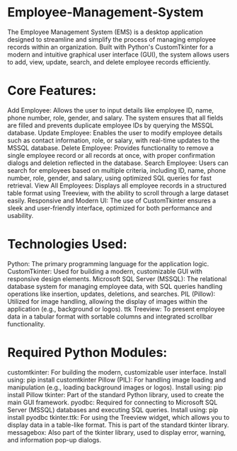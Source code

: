 # Employee-Management-System
The Employee Management System (EMS) is a desktop application designed to streamline and simplify the process of managing employee records within an organization. Built with Python's CustomTkinter for a modern and intuitive graphical user interface (GUI), the system allows users to add, view, update, search, and delete employee records efficiently.

# Core Features:
Add Employee: Allows the user to input details like employee ID, name, phone number, role, gender, and salary. The system ensures that all fields are filled and prevents duplicate employee IDs by querying the MSSQL database.
Update Employee: Enables the user to modify employee details such as contact information, role, or salary, with real-time updates to the MSSQL database.
Delete Employee: Provides functionality to remove a single employee record or all records at once, with proper confirmation dialogs and deletion reflected in the database.
Search Employee: Users can search for employees based on multiple criteria, including ID, name, phone number, role, gender, and salary, using optimized SQL queries for fast retrieval.
View All Employees: Displays all employee records in a structured table format using Treeview, with the ability to scroll through a large dataset easily.
Responsive and Modern UI: The use of CustomTkinter ensures a sleek and user-friendly interface, optimized for both performance and usability.

# Technologies Used:
Python: The primary programming language for the application logic.
CustomTkinter: Used for building a modern, customizable GUI with responsive design elements.
Microsoft SQL Server (MSSQL): The relational database system for managing employee data, with SQL queries handling operations like insertion, updates, deletions, and searches.
PIL (Pillow): Utilized for image handling, allowing the display of images within the application (e.g., background or logos).
ttk Treeview: To present employee data in a tabular format with sortable columns and integrated scrollbar functionality.

# Required Python Modules:
customtkinter: For building the modern, customizable user interface.
Install using: pip install customtkinter
Pillow (PIL): For handling image loading and manipulation (e.g., loading background images or logos).
Install using: pip install Pillow
tkinter: Part of the standard Python library, used to create the main GUI framework.
pyodbc: Required for connecting to Microsoft SQL Server (MSSQL) databases and executing SQL queries.
Install using: pip install pyodbc
tkinter.ttk: For using the Treeview widget, which allows you to display data in a table-like format. This is part of the standard tkinter library.
messagebox: Also part of the tkinter library, used to display error, warning, and information pop-up dialogs.


